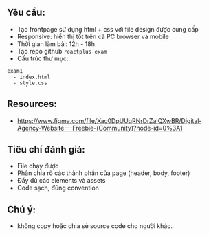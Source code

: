 ## Yêu cầu:
- Tạo frontpage sử dụng html + css với file design được cung cấp
- Responsive: hiển thị tốt trên cả PC browser và mobile
- Thời gian làm bài: 12h - 18h
- Tạo repo github `reactplus-exam`
- Cấu trúc thư mục:

```
exam1
  - index.html
  - style.css
```

## Resources:
- https://www.figma.com/file/Xac0DpUUqRNrDrZalQXwBR/Digital-Agency-Website---Freebie-(Community)?node-id=0%3A1

## Tiêu chí đánh giá:
- File chạy được
- Phân chia rõ các thành phần của page (header, body, footer)
- Đầy đủ các elements và assets
- Code sạch, đúng convention

## Chú ý:
- không copy hoặc chia sẻ source code cho người khác.
